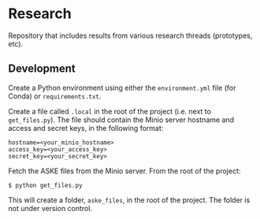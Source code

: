 # Research
Repository that includes results from various research threads (prototypes, etc).

## Development

Create a Python environment using either the `environment.yml` file (for Conda) or `requirements.txt`.

Create a file called `.local` in the root of the project (i.e. next to `get_files.py`). The file should contain the 
Minio server hostname and access and secret keys, in the following format:
```
hostname=<your_minio_hostname>
access_key=<your_access_key>
secret_key=<your_secret_key>
```

Fetch the ASKE files from the Minio server. From the root of the project:
```
$ python get_files.py
```
This will create a folder, `aske_files`, in the root of the project. The folder is not under version control.


